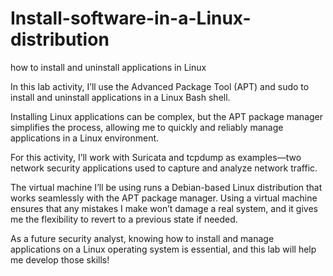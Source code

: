 # Install-software-in-a-Linux-distribution
how to install and uninstall applications in Linux

In this lab activity, I’ll use the Advanced Package Tool (APT) and sudo to install and uninstall applications in a Linux Bash shell.

Installing Linux applications can be complex, but the APT package manager simplifies the process, allowing me to quickly and reliably manage applications in a Linux environment.

For this activity, I’ll work with Suricata and tcpdump as examples—two network security applications used to capture and analyze network traffic.

The virtual machine I’ll be using runs a Debian-based Linux distribution that works seamlessly with the APT package manager. Using a virtual machine ensures that any mistakes I make won’t damage a real system, and it gives me the flexibility to revert to a previous state if needed.

As a future security analyst, knowing how to install and manage applications on a Linux operating system is essential, and this lab will help me develop those skills!
